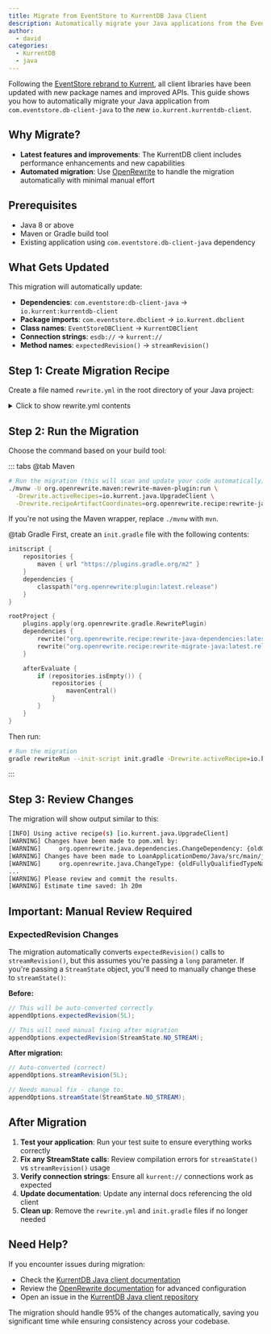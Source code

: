 ```yaml
---
title: Migrate from EventStore to KurrentDB Java Client
description: Automatically migrate your Java applications from the EventStore client to the new KurrentDB client using OpenRewrite.
author:
  - david
categories:
  - KurrentDB
  - java
---
```


Following the [EventStore rebrand to Kurrent](https://www.kurrent.io/blog/event-store-is-evolving-to-kurrent), all client libraries have been updated with new package names and improved APIs. This guide shows you how to automatically migrate your Java application from `com.eventstore.db-client-java` to the new `io.kurrent.kurrentdb-client`.

## Why Migrate?

- **Latest features and improvements**: The KurrentDB client includes performance enhancements and new capabilities
- **Automated migration**: Use [OpenRewrite](https://docs.openrewrite.org/) to handle the migration automatically with minimal manual effort

## Prerequisites

- Java 8 or above
- Maven or Gradle build tool
- Existing application using `com.eventstore.db-client-java` dependency

## What Gets Updated

This migration will automatically update:

- **Dependencies**: `com.eventstore:db-client-java` → `io.kurrent:kurrentdb-client`
- **Package imports**: `com.eventstore.dbclient` → `io.kurrent.dbclient`
- **Class names**: `EventStoreDBClient` → `KurrentDBClient`
- **Connection strings**: `esdb://` → `kurrent://`
- **Method names**: `expectedRevision()` → `streamRevision()`

## Step 1: Create Migration Recipe

Create a file named `rewrite.yml` in the root directory of your Java project:

<details>
<summary>Click to show rewrite.yml contents</summary>

```yaml
---
type: specs.openrewrite.org/v1beta/recipe
name: io.kurrent.java.UpgradeClient
displayName: Migrate to Kurrent Client
description: >
  Migrate applications to the latest KurrentDB from EventStoreDB client. This recipe will modify an
  application's pom files, migrate to the new names of classes, update package information and change the connection strings.
tags:
  - KurrentDB
  - Kurrent

# Update dependencies
recipeList:
  - org.openrewrite.java.dependencies.ChangeDependency:
      oldGroupId: com.eventstore
      oldArtifactId: db-client-java
      newGroupId: io.kurrent
      newArtifactId: kurrentdb-client
      newVersion: 1.0.2

# Update class names
  - org.openrewrite.java.ChangeType:
      oldFullyQualifiedTypeName: com.eventstore.dbclient.EventStoreDBClientBase
      newFullyQualifiedTypeName: io.kurrent.dbclient.KurrentDBClientBase
  - org.openrewrite.java.ChangeType:
      oldFullyQualifiedTypeName: com.eventstore.dbclient.EventStoreDBClient
      newFullyQualifiedTypeName: io.kurrent.dbclient.KurrentDBClient
  - org.openrewrite.java.ChangeType:
      oldFullyQualifiedTypeName: com.eventstore.dbclient.EventStoreDBClientSettings
      newFullyQualifiedTypeName: io.kurrent.dbclient.KurrentDBClientSettings
  - org.openrewrite.java.ChangeType:
      oldFullyQualifiedTypeName: com.eventstore.dbclient.EventStoreDBConnectionString
      newFullyQualifiedTypeName: io.kurrent.dbclient.KurrentDBConnectionString
  - org.openrewrite.java.ChangeType:
      oldFullyQualifiedTypeName: com.eventstore.dbclient.EventStoreDBProjectionManagementClient
      newFullyQualifiedTypeName: io.kurrent.dbclient.KurrentDBProjectionManagementClient
  - org.openrewrite.java.ChangeType:
      oldFullyQualifiedTypeName: com.eventstore.dbclient.EventStoreDBPersistentSubscriptionsClient
      newFullyQualifiedTypeName: io.kurrent.dbclient.KurrentDBPersistentSubscriptionsClient
  - org.openrewrite.java.ChangeType:
      oldFullyQualifiedTypeName: com.eventstore.dbclient.ExpectedRevision
      newFullyQualifiedTypeName: io.kurrent.dbclient.StreamState

# Update package names
  - org.openrewrite.java.ChangePackage:
      oldPackageName: com.eventstore.dbclient
      newPackageName: io.kurrent.dbclient

# Update method names and connection strings
  - org.openrewrite.text.FindAndReplace:
      find: expectedRevision(
      replace: streamRevision(
      caseSensitive: true
  - org.openrewrite.text.FindAndReplace:
      find: esdb://
      replace: kurrent://
      caseSensitive: true
  - org.openrewrite.text.FindAndReplace:
      find: esdb+discover://
      replace: kurrent+discover://
      caseSensitive: true
---
```
</details>

## Step 2: Run the Migration

Choose the command based on your build tool:

::: tabs
@tab Maven
```bash
# Run the migration (this will scan and update your code automatically)
./mvnw -U org.openrewrite.maven:rewrite-maven-plugin:run \
  -Drewrite.activeRecipes=io.kurrent.java.UpgradeClient \
  -Drewrite.recipeArtifactCoordinates=org.openrewrite.recipe:rewrite-java-dependencies:1.29.0,org.openrewrite.recipe:rewrite-migrate-java:3.3.0
```

If you're not using the Maven wrapper, replace `./mvnw` with `mvn`.

@tab Gradle
First, create an `init.gradle` file with the following contents:

```kotlin
initscript {
    repositories {
        maven { url "https://plugins.gradle.org/m2" }
    }
    dependencies {
        classpath("org.openrewrite:plugin:latest.release")
    }
}

rootProject {
    plugins.apply(org.openrewrite.gradle.RewritePlugin)
    dependencies {
        rewrite("org.openrewrite.recipe:rewrite-java-dependencies:latest.release")
        rewrite("org.openrewrite.recipe:rewrite-migrate-java:latest.release")
    }

    afterEvaluate {
        if (repositories.isEmpty()) {
            repositories {
                mavenCentral()
            }
        }
    }
}
```

Then run:
```bash
# Run the migration
gradle rewriteRun --init-script init.gradle -Drewrite.activeRecipe=io.kurrent.java.UpgradeClient
```
:::

## Step 3: Review Changes

The migration will show output similar to this:

```bash
[INFO] Using active recipe(s) [io.kurrent.java.UpgradeClient]
[WARNING] Changes have been made to pom.xml by:
[WARNING]     org.openrewrite.java.dependencies.ChangeDependency: {oldGroupId=com.eventstore, oldArtifactId=db-client-java, newGroupId=io.kurrent, newArtifactId=kurrentdb-client, newVersion=1.0.2}
[WARNING] Changes have been made to LoanApplicationDemo/Java/src/main/java/com/example/CreditController.java by:
[WARNING]     org.openrewrite.java.ChangeType: {oldFullyQualifiedTypeName=com.eventstore.dbclient.EventStoreDBClient, newFullyQualifiedTypeName=io.kurrent.dbclient.KurrentDBClient}
...
[WARNING] Please review and commit the results.
[WARNING] Estimate time saved: 1h 20m
```

## Important: Manual Review Required

### ExpectedRevision Changes

The migration automatically converts `expectedRevision()` calls to `streamRevision()`, but this assumes you're passing a `long` parameter. If you're passing a `StreamState` object, you'll need to manually change these to `streamState()`:

**Before:**
```java
// This will be auto-converted correctly
appendOptions.expectedRevision(5L);

// This will need manual fixing after migration
appendOptions.expectedRevision(StreamState.NO_STREAM);
```

**After migration:**
```java
// Auto-converted (correct)
appendOptions.streamRevision(5L);

// Needs manual fix - change to:
appendOptions.streamState(StreamState.NO_STREAM);
```

## After Migration

1. **Test your application**: Run your test suite to ensure everything works correctly
2. **Fix any StreamState calls**: Review compilation errors for `streamState()` vs `streamRevision()` usage
3. **Verify connection strings**: Ensure all `kurrent://` connections work as expected
4. **Update documentation**: Update any internal docs referencing the old client
5. **Clean up**: Remove the `rewrite.yml` and `init.gradle` files if no longer needed

## Need Help?

If you encounter issues during migration:
- Check the [KurrentDB Java client documentation](@clients/grpc/getting-started.md)
- Review the [OpenRewrite documentation](https://docs.openrewrite.org) for advanced configuration
- Open an issue in the [KurrentDB Java client repository](https://github.com/kurrent-io/KurrentDB-Client-Java)

The migration should handle 95% of the changes automatically, saving you significant time while ensuring consistency across your codebase.